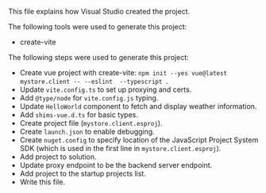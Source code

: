 This file explains how Visual Studio created the project.

The following tools were used to generate this project:
- create-vite

The following steps were used to generate this project:
- Create vue project with create-vite: `npm init --yes vue@latest mystore.client -- --eslint  --typescript `.
- Update `vite.config.ts` to set up proxying and certs.
- Add `@type/node` for `vite.config.js` typing.
- Update `HelloWorld` component to fetch and display weather information.
- Add `shims-vue.d.ts` for basic types.
- Create project file (`mystore.client.esproj`).
- Create `launch.json` to enable debugging.
- Create `nuget.config` to specify location of the JavaScript Project System SDK (which is used in the first line in `mystore.client.esproj`).
- Add project to solution.
- Update proxy endpoint to be the backend server endpoint.
- Add project to the startup projects list.
- Write this file.
